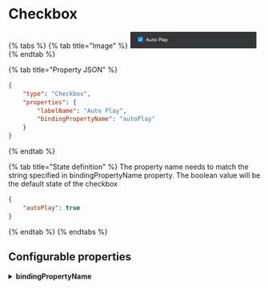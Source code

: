 # Checkbox

{% tabs %}
{% tab title="Image" %}
![](<../../../.gitbook/assets/image (19).png>)
{% endtab %}

{% tab title="Property JSON" %}
```json
{
    "type": "Checkbox",
    "properties": {
        "labelName": "Auto Play",
        "bindingPropertyName": "autoPlay"
    }
}
```
{% endtab %}

{% tab title="State definition" %}
The property name needs to match the string specified in bindingPropertyName property. The boolean value will be the default state of the checkbox

```json
{
    "autoPlay": true
}
```
{% endtab %}
{% endtabs %}

## **Configurable properties**

<details>

<summary><strong>bindingPropertyName</strong></summary>

**string** - the property name from defaultState with which to connect to.

<mark style="color:red;">**mandatory**</mark>

</details>
